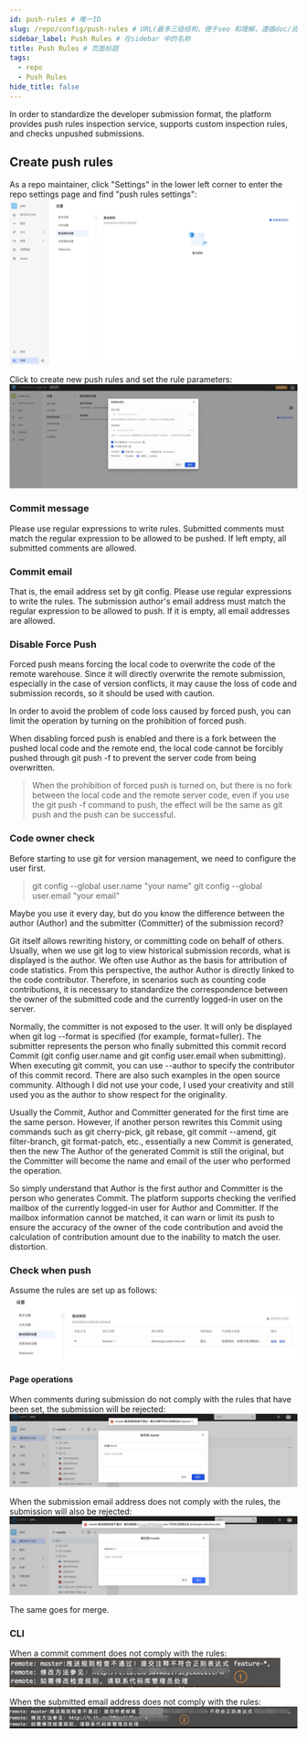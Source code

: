 ```yaml
---
id: push-rules # 唯一ID
slug: /repo/config/push-rules # URL(最多三级结构，便于seo 和理解，遵循doc/资源/具体说明项 的原则)
sidebar_label: Push Rules # 在sidebar 中的名称
title: Push Rules # 页面标题
tags:
  - repo
  - Push Rules
hide_title: false
---
```



In order to standardize the developer submission format, the platform provides push rules inspection service, supports custom inspection rules, and checks unpushed submissions.

## Create push rules

As a repo maintainer, click "Settings" in the lower left corner to enter the repo settings page and find "push rules settings":
![](./img/33.jpg)

Click to create new push rules and set the rule parameters:
![](./img/34.jpg)

### Commit message

Please use regular expressions to write rules. Submitted comments must match the regular expression to be allowed to be pushed. If left empty, all submitted comments are allowed.

### Commit email

That is, the email address set by git config. Please use regular expressions to write the rules. The submission author's email address must match the regular expression to be allowed to push. If it is empty, all email addresses are allowed.

### Disable Force Push

Forced push means forcing the local code to overwrite the code of the remote warehouse. Since it will directly overwrite the remote submission, especially in the case of version conflicts, it may cause the loss of code and submission records, so it should be used with caution.

In order to avoid the problem of code loss caused by forced push, you can limit the operation by turning on the prohibition of forced push.

When disabling forced push is enabled and there is a fork between the pushed local code and the remote end, the local code cannot be forcibly pushed through git push -f to prevent the server code from being overwritten.

> When the prohibition of forced push is turned on, but there is no fork between the local code and the remote server code, even if you use the git push -f command to push, the effect will be the same as git push and the push can be successful.

### Code owner check

Before starting to use git for version management, we need to configure the user first.

> git config --global user.name "your name"
> git config --global user.email "your email"

Maybe you use it every day, but do you know the difference between the author (Author) and the submitter (Committer) of the submission record?

Git itself allows rewriting history, or committing code on behalf of others. Usually, when we use git log to view historical submission records, what is displayed is the author. We often use Author as the basis for attribution of code statistics. From this perspective, the author Author is directly linked to the code contributor. Therefore, in scenarios such as counting code contributions, it is necessary to standardize the correspondence between the owner of the submitted code and the currently logged-in user on the server.

Normally, the committer is not exposed to the user. It will only be displayed when git log --format is specified (for example, format=fuller). The submitter represents the person who finally submitted this commit record Commit (git config user.name and git config user.email when submitting).
When executing git commit, you can use --author to specify the contributor of this commit record. There are also such examples in the open source community. Although I did not use your code, I used your creativity and still used you as the author to show respect for the originality.

Usually the Commit, Author and Committer generated for the first time are the same person. However, if another person rewrites this Commit using commands such as git cherry-pick, git rebase, git commit --amend, git filter-branch, git format-patch, etc., essentially a new Commit is generated, then the new The Author of the generated Commit is still the original, but the Committer will become the name and email of the user who performed the operation.

So simply understand that Author is the first author and Committer is the person who generates Commit.
The platform supports checking the verified mailbox of the currently logged-in user for Author and Committer. If the mailbox information cannot be matched, it can warn or limit its push to ensure the accuracy of the owner of the code contribution and avoid the calculation of contribution amount due to the inability to match the user. distortion.

### Check when push

Assume the rules are set up as follows:
![](./img/35.jpg)

#### Page operations

When comments during submission do not comply with the rules that have been set, the submission will be rejected:
![](./img/36.jpg)

When the submission email address does not comply with the rules, the submission will also be rejected:
![](./img/37.jpg)

The same goes for merge.

### CLI

When a commit comment does not comply with the rules:
![](./img/38.jpg)

When the submitted email address does not comply with the rules:
![](./img/39.jpg)
